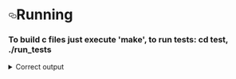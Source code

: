 


<h1><a id="user-content-running" class="anchor" aria-hidden="true" href="#running"><svg class="octicon octicon-link" viewBox="0 0 16 16" version="1.1" width="16" height="16" aria-hidden="true"><path fill-rule="evenodd" d="M4 9h1v1H4c-1.5 0-3-1.69-3-3.5S2.55 3 4 3h4c1.45 0 3 1.69 3 3.5 0 1.41-.91 2.72-2 3.25V8.59c.58-.45 1-1.27 1-2.09C10 5.22 8.98 4 8 4H4c-.98 0-2 1.22-2 2.5S3 9 4 9zm9-3h-1v1h1c1 0 2 1.22 2 2.5S13.98 12 13 12H9c-.98 0-2-1.22-2-2.5 0-.83.42-1.64 1-2.09V6.25c-1.09.53-2 1.84-2 3.25C6 11.31 7.55 13 9 13h4c1.45 0 3-1.69 3-3.5S14.5 6 13 6z"></path></svg></a>Running</h1>
<h3>To build c files just execute 'make', to run tests: cd test, ./run_tests</h3>

<details>
<summary>Correct output</summary>
<div class="highlight highlight-source-shell"><pre>
Thread Started
task - 5  in progress
Thread Started
task - 5  in progress
Thread Started
task - 5  in progress
task - 5 finished
task - 5 finished
task - 5  in progress
task - 5  in progress
task - 5 finished
task - 5  in progress
Test 1: Success
Thread Started
task - 5  in progress
....
</pre></div>
